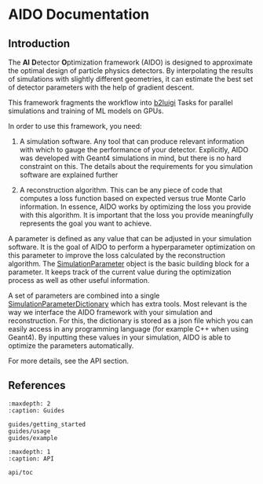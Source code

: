 # AIDO Documentation

## Introduction

The **AI** **D**etector **O**ptimization framework (AIDO) is designed to approximate the optimal
design of particle physics detectors. By interpolating the results of simulations
with slightly different geometries, it can estimate the best set of detector
parameters with the help of gradient descent.

This framework fragments the workflow into [b2luigi](https://b2luigi.belle2.org/index.html)
Tasks for parallel simulations and training of ML models on GPUs.

In order to use this framework, you need:

1. A simulation software. Any tool that can produce relevant information with which to
   gauge the performance of your detector. Explicitly, AIDO was developed with Geant4
   simulations in mind, but there is no hard constraint on this. The details about
   the requirements for you simulation software are explained further

2. A reconstruction algorithm. This can be any piece of code that computes a loss function
   based on expected versus true Monte Carlo information. In essence, AIDO works by
   optimizing the loss you provide with this algorithm. It is important that the loss you
   provide meaningfully represents the goal you want to achieve.

A parameter is defined as any value that can be adjusted in your simulation software. It
is the goal of AIDO to perform a hyperparameter optimization on this parameter to improve
the loss calculated by the reconstruction algorithm. The [SimulationParameter](api/aido.simulation_helpers)
object is the basic building block for a parameter. It keeps track of the current value
during the optimization process as well as other useful information.

A set of parameters are combined into a single [SimulationParameterDictionary](api/aido.simulation_helpers)
which has extra tools. Most relevant is the way we interface the AIDO framework with your
simulation and reconstruction. For this, the dictionary is stored as a json file which
you can easily access in any programming language (for example C++ when using Geant4).
By inputting these values in your simulation, AIDO is able to optimize the parameters
automatically.

For more details, see the API section.

## References

```{toctree}
:maxdepth: 2
:caption: Guides

guides/getting_started
guides/usage
guides/example
```

```{toctree}
:maxdepth: 1
:caption: API

api/toc
```